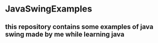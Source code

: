 # JavaSwingExamples

## this repository contains some examples of java swing made by me while learning java

